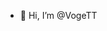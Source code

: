 - 👋 Hi, I’m @VogeTT
<!---
VogeTT/VogeTT is a ✨ special ✨ repository because its `README.md` (this file) appears on your GitHub profile.
You can click the Preview link to take a look at your changes.
--->
